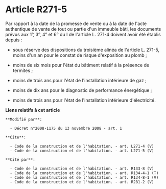 # Article R271-5

Par rapport à la date de la promesse de vente ou à la date de l'acte authentique de vente de tout ou partie d'un immeuble
bâti, les documents prévus aux 1°, 3°, 4° et 6° du I de l'article L. 271-4 doivent avoir été établis depuis :

- sous réserve des dispositions du troisième alinéa de l'article L. 271-5, moins d'un an pour le constat de risque
d'exposition au plomb ;

- moins de six mois pour l'état du bâtiment relatif à la présence de termites ;

- moins de trois ans pour l'état de l'installation intérieure de gaz ;

- moins de dix ans pour le diagnostic de performance énergétique ;

- moins de trois ans pour l'état de l'installation intérieure d'électricité.

**Liens relatifs à cet article**

	**Modifié par**:

	  - Décret n°2008-1175 du 13 novembre 2008 - art. 1

	**Cite**:

	  - Code de la construction et de l'habitation. - art. L271-4 (V)
	  - Code de la construction et de l'habitation. - art. L271-5 (V)

	**Cité par**:

	  - Code de la construction et de l'habitation. - art. R133-8 (V)
	  - Code de la construction et de l'habitation. - art. R134-4-1 (T)
	  - Code de la construction et de l'habitation. - art. R134-8-1 (V)
	  - Code de la construction et de l'habitation. - art. R281-2 (V)
